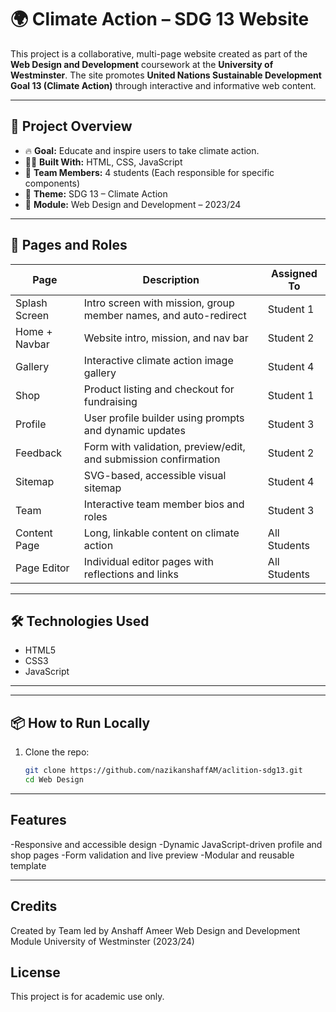 # 🌍 Climate Action – SDG 13 Website

This project is a collaborative, multi-page website created as part of the **Web Design and Development** coursework at the **University of Westminster**. The site promotes **United Nations Sustainable Development Goal 13 (Climate Action)** through interactive and informative web content.

---

## 🚀 Project Overview

- 🔥 **Goal:** Educate and inspire users to take climate action.
- 👩‍💻 **Built With:** HTML, CSS, JavaScript
- 👥 **Team Members:** 4 students (Each responsible for specific components)
- 🧩 **Theme:** SDG 13 – Climate Action
- 🏫 **Module:** Web Design and Development – 2023/24

---

## 🧱 Pages and Roles

| Page             | Description                                                        | Assigned To   |
|------------------|--------------------------------------------------------------------|---------------|
| Splash Screen     | Intro screen with mission, group member names, and auto-redirect   | Student 1     |
| Home + Navbar     | Website intro, mission, and nav bar                               | Student 2     |
| Gallery           | Interactive climate action image gallery                          | Student 4     |
| Shop              | Product listing and checkout for fundraising                      | Student 1     |
| Profile           | User profile builder using prompts and dynamic updates            | Student 3     |
| Feedback          | Form with validation, preview/edit, and submission confirmation   | Student 2     |
| Sitemap           | SVG-based, accessible visual sitemap                              | Student 4     |
| Team              | Interactive team member bios and roles                            | Student 3     |
| Content Page      | Long, linkable content on climate action                          | All Students  |
| Page Editor       | Individual editor pages with reflections and links                | All Students  |

---

## 🛠️ Technologies Used

- HTML5
- CSS3
- JavaScript

---


---

## 📦 How to Run Locally

1. Clone the repo:
   ```bash
   git clone https://github.com/nazikanshaffAM/aclition-sdg13.git
   cd Web Design

---

## Features
-Responsive and accessible design
-Dynamic JavaScript-driven profile and shop pages
-Form validation and live preview
-Modular and reusable template

---

## Credits
Created by Team led by Anshaff Ameer
Web Design and Development Module
University of Westminster (2023/24)

## License
This project is for academic use only. 





